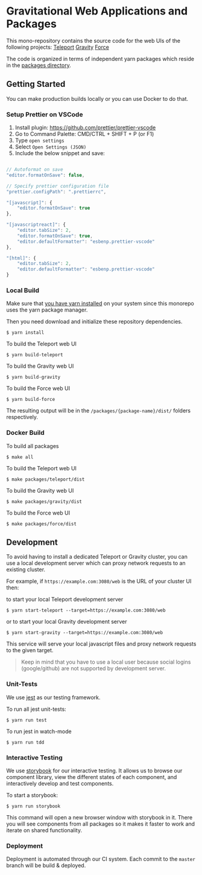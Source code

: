# Gravitational Web Applications and Packages

This mono-repository contains the source code for the web UIs of the following projects:
[Teleport](https://github.com/gravitational/teleport)
[Gravity](https://github.com/gravitational/gravity)
[Force](https://github.com/gravitational/force)

The code is organized in terms of independent yarn packages which reside in
the [packages directory](https://github.com/gravitational/webapps/tree/master/packages).

## Getting Started

You can make production builds locally or you can use Docker to do that.

### Setup Prettier on VSCode

1. Install plugin: https://github.com/prettier/prettier-vscode
1. Go to Command Palette: CMD/CTRL + SHIFT + P (or F1)
1. Type `open settings`
1. Select `Open Settings (JSON)`
1. Include the below snippet and save:

```js

// Autoformat on save
"editor.formatOnSave": false,

// Specify prettier configuration file
"prettier.configPath": ".prettierrc",

"[javascript]": {
    "editor.formatOnSave": true
},

"[javascriptreact]": {
    "editor.tabSize": 2,
    "editor.formatOnSave": true,
    "editor.defaultFormatter": "esbenp.prettier-vscode"
},

"[html]": {
    "editor.tabSize": 2,
    "editor.defaultFormatter": "esbenp.prettier-vscode"
}

```

### Local Build

Make sure that [you have yarn installed](https://yarnpkg.com/lang/en/docs/install/#debian-stable)
on your system since this monorepo uses the yarn package manager.

Then you need download and initialize these repository dependencies.

```
$ yarn install
```

To build the Teleport web UI

```
$ yarn build-teleport
```

To build the Gravity web UI

```
$ yarn build-gravity
```

To build the Force web UI

```
$ yarn build-force
```

The resulting output will be in the `/packages/{package-name}/dist/` folders respectively.

### Docker Build

To build all packages

```
$ make all
```

To build the Teleport web UI

```
$ make packages/teleport/dist
```

To build the Gravity web UI

```
$ make packages/gravity/dist
```

To build the Force web UI

```
$ make packages/force/dist
```

## Development

To avoid having to install a dedicated Teleport or Gravity cluster,
you can use a local development server which can proxy network requests
to an existing cluster.

For example, if `https://example.com:3080/web` is the URL of your cluster UI then:

to start your local Teleport development server

```
$ yarn start-teleport --target=https://example.com:3080/web
```

or to start your local Gravity development server

```
$ yarn start-gravity --target=https://example.com:3080/web
```

This service will serve your local javascript files and proxy network
requests to the given target.

> Keep in mind that you have to use a local user because social
> logins (google/github) are not supported by development server.

### Unit-Tests

We use [jest](https://jestjs.io/) as our testing framework.

To run all jest unit-tests:

```
$ yarn run test
```

To run jest in watch-mode

```
$ yarn run tdd
```

### Interactive Testing

We use [storybook](https://storybook.js.org/) for our interactive testing.
It allows us to browse our component library, view the different states of
each component, and interactively develop and test components.

To start a storybook:

```
$ yarn run storybook
```

This command will open a new browser window with storybook in it. There
you will see components from all packages so it makes it faster to work
and iterate on shared functionality.


### Deployment

Deployment is automated through our CI system. Each commit to the `master` branch will be build & deployed.
